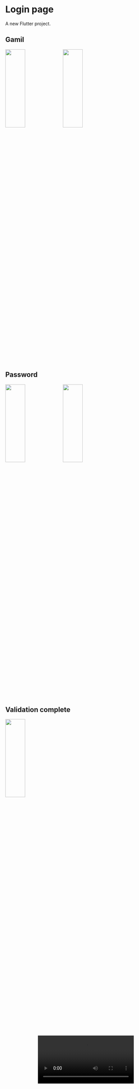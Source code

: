 # Login page

A new Flutter project.

## Gamil
<p>
  <img src= "https://github.com/AishwaryaBaisane/daily_task/assets/149373597/6f85bf56-da9c-48e9-8913-0f46c302d702" height = 25% width = 35%>
   <img src= "https://github.com/AishwaryaBaisane/daily_task/assets/149373597/1d378416-22ca-4e96-89ae-0850ea8ff2bb" height = 25% width = 35%>
</p>

##  Password
<p>
  <img src= "https://github.com/AishwaryaBaisane/daily_task/assets/149373597/87f3927d-59c0-42eb-affe-944bc38b6ca8" height = 25% width = 35%>
  <img src= "https://github.com/AishwaryaBaisane/daily_task/assets/149373597/cd2d22f1-137e-4486-a912-aa529d2ec7cd" height = 25% width = 35%>
</p>


## Validation complete

<p>
   <img src= "https://github.com/AishwaryaBaisane/daily_task/assets/149373597/b13c0b0f-b3f9-4f6d-bf79-69ceca522be0" height = 25% width = 35%>
</p>

<div align = "center">
  <video src = "https://github.com/AishwaryaBaisane/daily_task/assets/149373597/5817e2fb-10e9-4877-8aa5-9809a06ffe88"></video>
</div>




